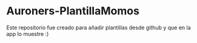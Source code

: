 # Auroners-PlantillaMomos
Este repositorio fue creado para añadir plantillas desde github y que en la app lo muestre :)
